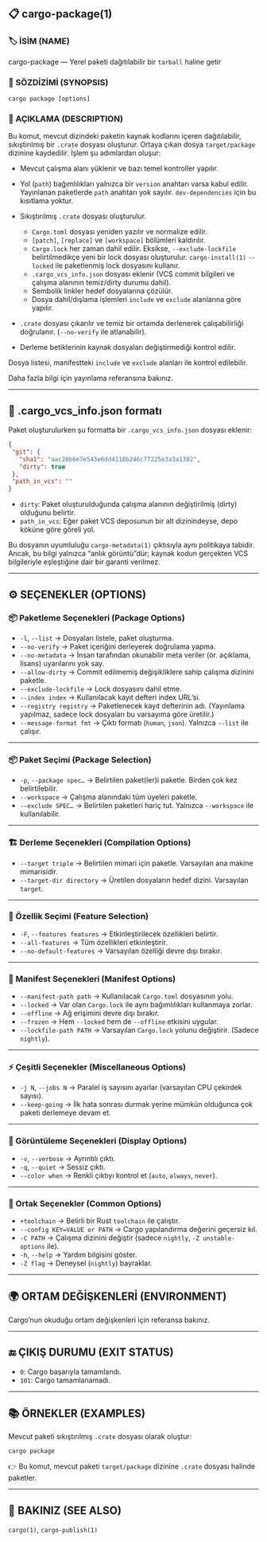 ## 📋 cargo-package(1)

### 🏷️ İSİM (NAME)

cargo-package — Yerel paketi dağıtılabilir bir `tarball` haline getir

### 📌 SÖZDİZİMİ (SYNOPSIS)

```
cargo package [options]
```

### 📝 AÇIKLAMA (DESCRIPTION)

Bu komut, mevcut dizindeki paketin kaynak kodlarını içeren dağıtılabilir, sıkıştırılmış bir `.crate` dosyası oluşturur. Ortaya çıkan dosya `target/package` dizinine kaydedilir. İşlem şu adımlardan oluşur:

* Mevcut çalışma alanı yüklenir ve bazı temel kontroller yapılır.
* Yol (`path`) bağımlılıkları yalnızca bir `version` anahtarı varsa kabul edilir. Yayınlanan paketlerde `path` anahtarı yok sayılır. `dev-dependencies` için bu kısıtlama yoktur.
* Sıkıştırılmış `.crate` dosyası oluşturulur.

  * `Cargo.toml` dosyası yeniden yazılır ve normalize edilir.
  * `[patch]`, `[replace]` ve `[workspace]` bölümleri kaldırılır.
  * `Cargo.lock` her zaman dahil edilir. Eksikse, `--exclude-lockfile` belirtilmedikçe yeni bir lock dosyası oluşturulur. `cargo-install(1)` `--locked` ile paketlenmiş lock dosyasını kullanır.
  * `.cargo_vcs_info.json` dosyası eklenir (VCS commit bilgileri ve çalışma alanının temiz/dirty durumu dahil).
  * Sembolik linkler hedef dosyalarına çözülür.
  * Dosya dahil/dışlama işlemleri `include` ve `exclude` alanlarına göre yapılır.
* `.crate` dosyası çıkarılır ve temiz bir ortamda derlenerek çalışabilirliği doğrulanır. (`--no-verify` ile atlanabilir).
* Derleme betiklerinin kaynak dosyaları değiştirmediği kontrol edilir.

Dosya listesi, manifestteki `include` ve `exclude` alanları ile kontrol edilebilir.

Daha fazla bilgi için yayınlama referansına bakınız.

---

## 📄 .cargo\_vcs\_info.json formatı

Paket oluşturulurken şu formatta bir `.cargo_vcs_info.json` dosyası eklenir:

```json
{
 "git": {
   "sha1": "aac20b6e7e543e6dd4118b246c77225e3a3a1302",
   "dirty": true
 },
 "path_in_vcs": ""
}
```

* `dirty`: Paket oluşturulduğunda çalışma alanının değiştirilmiş (dirty) olduğunu belirtir.
* `path_in_vcs`: Eğer paket VCS deposunun bir alt dizinindeyse, depo köküne göre göreli yol.

Bu dosyanın uyumluluğu `cargo-metadata(1)` çıktısıyla aynı politikaya tabidir. Ancak, bu bilgi yalnızca “anlık görüntü”dür; kaynak kodun gerçekten VCS bilgileriyle eşleştiğine dair bir garanti verilmez.

---

## ⚙️ SEÇENEKLER (OPTIONS)

### 📦 Paketleme Seçenekleri (Package Options)

* `-l`, `--list` → Dosyaları listele, paket oluşturma.
* `--no-verify` → Paket içeriğini derleyerek doğrulama yapma.
* `--no-metadata` → İnsan tarafından okunabilir meta veriler (ör. açıklama, lisans) uyarılarını yok say.
* `--allow-dirty` → Commit edilmemiş değişikliklere sahip çalışma dizinini paketle.
* `--exclude-lockfile` → Lock dosyasını dahil etme.
* `--index index` → Kullanılacak kayıt defteri index URL’si.
* `--registry registry` → Paketlenecek kayıt defterinin adı. (Yayınlama yapılmaz, sadece lock dosyaları bu varsayıma göre üretilir.)
* `--message-format fmt` → Çıktı formatı (`human`, `json`). Yalnızca `--list` ile çalışır.

---

### 📦 Paket Seçimi (Package Selection)

* `-p`, `--package spec…` → Belirtilen paket(ler)i paketle. Birden çok kez belirtilebilir.
* `--workspace` → Çalışma alanındaki tüm üyeleri paketle.
* `--exclude SPEC…` → Belirtilen paketleri hariç tut. Yalnızca `--workspace` ile kullanılabilir.

---

### 🏗️ Derleme Seçenekleri (Compilation Options)

* `--target triple` → Belirtilen mimari için paketle. Varsayılan ana makine mimarisidir.
* `--target-dir directory` → Üretilen dosyaların hedef dizini. Varsayılan `target`.

---

### 🔧 Özellik Seçimi (Feature Selection)

* `-F`, `--features features` → Etkinleştirilecek özellikleri belirtir.
* `--all-features` → Tüm özellikleri etkinleştirir.
* `--no-default-features` → Varsayılan özelliği devre dışı bırakır.

---

### 📑 Manifest Seçenekleri (Manifest Options)

* `--manifest-path path` → Kullanılacak `Cargo.toml` dosyasının yolu.
* `--locked` → Var olan `Cargo.lock` ile aynı bağımlılıkları kullanmaya zorlar.
* `--offline` → Ağ erişimini devre dışı bırakır.
* `--frozen` → Hem `--locked` hem de `--offline` etkisini uygular.
* `--lockfile-path PATH` → Varsayılan `Cargo.lock` yolunu değiştirir. (Sadece `nightly`).

---

### ⚡ Çeşitli Seçenekler (Miscellaneous Options)

* `-j N`, `--jobs N` → Paralel iş sayısını ayarlar (varsayılan CPU çekirdek sayısı).
* `--keep-going` → İlk hata sonrası durmak yerine mümkün olduğunca çok paketi derlemeye devam et.

---

### 👀 Görüntüleme Seçenekleri (Display Options)

* `-v`, `--verbose` → Ayrıntılı çıktı.
* `-q`, `--quiet` → Sessiz çıktı.
* `--color when` → Renkli çıktıyı kontrol et (`auto`, `always`, `never`).

---

### 🔨 Ortak Seçenekler (Common Options)

* `+toolchain` → Belirli bir Rust `toolchain` ile çalıştır.
* `--config KEY=VALUE or PATH` → Cargo yapılandırma değerini geçersiz kıl.
* `-C PATH` → Çalışma dizinini değiştir (sadece `nightly`, `-Z unstable-options` ile).
* `-h`, `--help` → Yardım bilgisini göster.
* `-Z flag` → Deneysel (`nightly`) bayraklar.

---

## 🌍 ORTAM DEĞİŞKENLERİ (ENVIRONMENT)

Cargo’nun okuduğu ortam değişkenleri için referansa bakınız.

---

## 🔚 ÇIKIŞ DURUMU (EXIT STATUS)

* `0`: Cargo başarıyla tamamlandı.
* `101`: Cargo tamamlanamadı.

---

## 📚 ÖRNEKLER (EXAMPLES)

Mevcut paketi sıkıştırılmış `.crate` dosyası olarak oluştur:

```
cargo package
```

👉 Bu komut, mevcut paketi `target/package` dizinine `.crate` dosyası halinde paketler.

---

## 🔗 BAKINIZ (SEE ALSO)

`cargo(1)`, `cargo-publish(1)`
